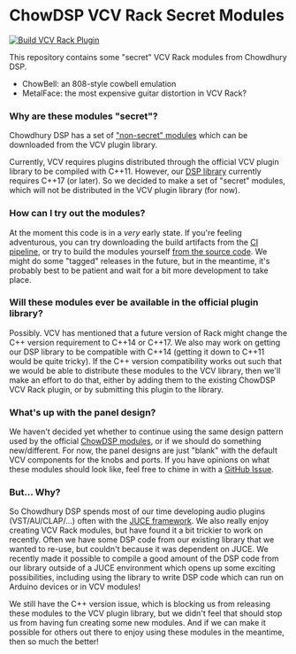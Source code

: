 # ChowDSP VCV Rack Secret Modules

[![Build VCV Rack Plugin](https://github.com/Chowdhury-DSP/ChowDSP-VCV-Secrets/actions/workflows/build-nightly.yml/badge.svg)](https://github.com/Chowdhury-DSP/ChowDSP-VCV-Secrets/actions/workflows/build-nightly.yml)

This repository contains some "secret" VCV Rack modules
from Chowdhury DSP.

- ChowBell: an 808-style cowbell emulation
- MetalFace: the most expensive guitar distortion in VCV Rack?

### Why are these modules "secret"?

Chowdhury DSP has a set of
["non-secret" modules](https://github.com/jatinchowdhury18/ChowDSP-VCV)
which can be downloaded from the VCV plugin library.

Currently, VCV requires plugins distributed through the official
VCV plugin library to be compiled with C++11. However, our
[DSP library](https://github.com/Chowdhury-DSP/chowdsp_utils#dsp-modules)
currently requires C++17 (or later). So we decided to make
a set of "secret" modules, which will not be distributed in
the VCV plugin library (for now).

### How can I try out the modules?

At the moment this code is in a _very_ early state.
If you're feeling adventurous, you can try downloading
the build artifacts from the
[CI pipeline](https://github.com/Chowdhury-DSP/ChowDSP-VCV-Secrets/actions/workflows/build-nightly.yml), or try to build the modules yourself
[from the source code](https://vcvrack.com/manual/Building#building-rack-plugins).
We might do some "tagged" releases in the future,
but in the meantime, it's probably best to be patient
and wait for a bit more development to take place.

### Will these modules ever be available in the official plugin library?

Possibly. VCV has mentioned that a future version of Rack
might change the C++ version requirement to C++14 or C++17.
We also may work on getting our DSP library to be compatible
with C++14 (getting it down to C++11 would be quite tricky).
If the C++ version compatibility works out such that we
would be able to distribute these modules to the VCV library,
then we'll make an effort to do that, either by adding them
to the existing ChowDSP VCV Rack plugin, or by submitting
this plugin to the library.

### What's up with the panel design?

We haven't decided yet whether to continue using the same design
pattern used by the official [ChowDSP modules](https://github.com/jatinchowdhury18/ChowDSP-VCV),
or if we should do something new/different. For now, the panel designs
are just "blank" with the default VCV components for the knobs and ports.
If you have opinions on what these modules should look like, feel free to
chime in with a [GitHub Issue](https://github.com/Chowdhury-DSP/ChowDSP-VCV-Secrets/issues).

### But... Why?

So Chowdhury DSP spends most of our time developing audio plugins (VST/AU/CLAP/...)
often with the [JUCE framework](https://github.com/juce-framework/JUCE).
We also really enjoy creating VCV Rack modules, but have found it a bit
trickier to work on recently. Often we have some DSP code from our existing
library that we wanted to re-use, but couldn't because it was dependent on
JUCE. We recently made it possible to compile a good amount of the DSP code
from our library outside of a JUCE environment which opens up some exciting
possibilities, including using the library to write DSP code which can run
on Arduino devices or in VCV modules!

We still have the C++ version issue, which is blocking us from releasing
these modules to the VCV plugin library, but we didn't feel that should 
stop us from having fun creating some new modules. And if we can make
it possible for others out there to enjoy using these modules in the
meantime, then so much the better!
